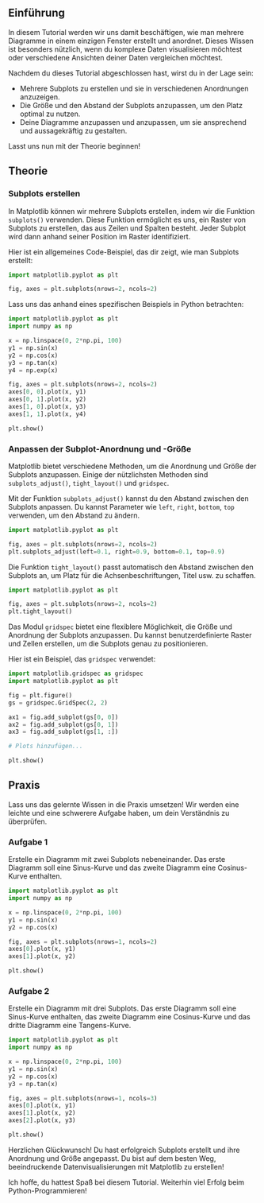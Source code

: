 ## Einführung
In diesem Tutorial werden wir uns damit beschäftigen, wie man mehrere Diagramme in einem einzigen Fenster erstellt und anordnet. Dieses Wissen ist besonders nützlich, wenn du komplexe Daten visualisieren möchtest oder verschiedene Ansichten deiner Daten vergleichen möchtest.

Nachdem du dieses Tutorial abgeschlossen hast, wirst du in der Lage sein:
- Mehrere Subplots zu erstellen und sie in verschiedenen Anordnungen anzuzeigen.
- Die Größe und den Abstand der Subplots anzupassen, um den Platz optimal zu nutzen.
- Deine Diagramme anzupassen und anzupassen, um sie ansprechend und aussagekräftig zu gestalten.

Lasst uns nun mit der Theorie beginnen!

## Theorie

### Subplots erstellen
In Matplotlib können wir mehrere Subplots erstellen, indem wir die Funktion `subplots()` verwenden. Diese Funktion ermöglicht es uns, ein Raster von Subplots zu erstellen, das aus Zeilen und Spalten besteht. Jeder Subplot wird dann anhand seiner Position im Raster identifiziert.

Hier ist ein allgemeines Code-Beispiel, das dir zeigt, wie man Subplots erstellt:

```python
import matplotlib.pyplot as plt

fig, axes = plt.subplots(nrows=2, ncols=2)
```

Lass uns das anhand eines spezifischen Beispiels in Python betrachten:

```python
import matplotlib.pyplot as plt
import numpy as np

x = np.linspace(0, 2*np.pi, 100)
y1 = np.sin(x)
y2 = np.cos(x)
y3 = np.tan(x)
y4 = np.exp(x)

fig, axes = plt.subplots(nrows=2, ncols=2)
axes[0, 0].plot(x, y1)
axes[0, 1].plot(x, y2)
axes[1, 0].plot(x, y3)
axes[1, 1].plot(x, y4)

plt.show()
```

### Anpassen der Subplot-Anordnung und -Größe
Matplotlib bietet verschiedene Methoden, um die Anordnung und Größe der Subplots anzupassen. Einige der nützlichsten Methoden sind `subplots_adjust()`, `tight_layout()` und `gridspec`.

Mit der Funktion `subplots_adjust()` kannst du den Abstand zwischen den Subplots anpassen. Du kannst Parameter wie `left`, `right`, `bottom`, `top` verwenden, um den Abstand zu ändern.

```python
import matplotlib.pyplot as plt

fig, axes = plt.subplots(nrows=2, ncols=2)
plt.subplots_adjust(left=0.1, right=0.9, bottom=0.1, top=0.9)
```

Die Funktion `tight_layout()` passt automatisch den Abstand zwischen den Subplots an, um Platz für die Achsenbeschriftungen, Titel usw. zu schaffen.

```python
import matplotlib.pyplot as plt

fig, axes = plt.subplots(nrows=2, ncols=2)
plt.tight_layout()
```

Das Modul `gridspec` bietet eine flexiblere Möglichkeit, die Größe und Anordnung der Subplots anzupassen. Du kannst benutzerdefinierte Raster und Zellen erstellen, um die Subplots genau zu positionieren.

Hier ist ein Beispiel, das `gridspec` verwendet:

```python
import matplotlib.gridspec as gridspec
import matplotlib.pyplot as plt

fig = plt.figure()
gs = gridspec.GridSpec(2, 2)

ax1 = fig.add_subplot(gs[0, 0])
ax2 = fig.add_subplot(gs[0, 1])
ax3 = fig.add_subplot(gs[1, :])

# Plots hinzufügen...

plt.show()
```

## Praxis
Lass uns das gelernte Wissen in die Praxis umsetzen! Wir werden eine leichte und eine schwerere Aufgabe haben, um dein Verständnis zu überprüfen.

### Aufgabe 1
Erstelle ein Diagramm mit zwei Subplots nebeneinander. Das erste Diagramm soll eine Sinus-Kurve und das zweite Diagramm eine Cosinus-Kurve enthalten.

```python
import matplotlib.pyplot as plt
import numpy as np

x = np.linspace(0, 2*np.pi, 100)
y1 = np.sin(x)
y2 = np.cos(x)

fig, axes = plt.subplots(nrows=1, ncols=2)
axes[0].plot(x, y1)
axes[1].plot(x, y2)

plt.show()
```

### Aufgabe 2
Erstelle ein Diagramm mit drei Subplots. Das erste Diagramm soll eine Sinus-Kurve enthalten, das zweite Diagramm eine Cosinus-Kurve und das dritte Diagramm eine Tangens-Kurve.

```python
import matplotlib.pyplot as plt
import numpy as np

x = np.linspace(0, 2*np.pi, 100)
y1 = np.sin(x)
y2 = np.cos(x)
y3 = np.tan(x)

fig, axes = plt.subplots(nrows=1, ncols=3)
axes[0].plot(x, y1)
axes[1].plot(x, y2)
axes[2].plot(x, y3)

plt.show()
```

Herzlichen Glückwunsch! Du hast erfolgreich Subplots erstellt und ihre Anordnung und Größe angepasst. Du bist auf dem besten Weg, beeindruckende Datenvisualisierungen mit Matplotlib zu erstellen!

Ich hoffe, du hattest Spaß bei diesem Tutorial. Weiterhin viel Erfolg beim Python-Programmieren!